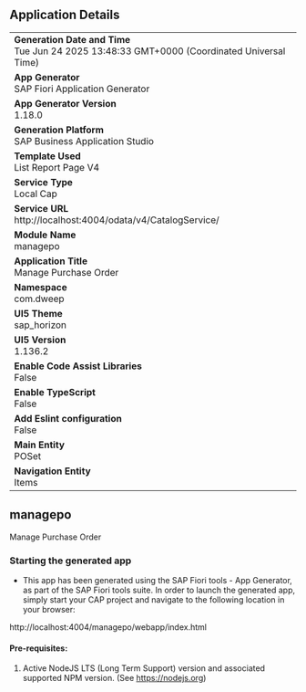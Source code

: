 ## Application Details
|               |
| ------------- |
|**Generation Date and Time**<br>Tue Jun 24 2025 13:48:33 GMT+0000 (Coordinated Universal Time)|
|**App Generator**<br>SAP Fiori Application Generator|
|**App Generator Version**<br>1.18.0|
|**Generation Platform**<br>SAP Business Application Studio|
|**Template Used**<br>List Report Page V4|
|**Service Type**<br>Local Cap|
|**Service URL**<br>http://localhost:4004/odata/v4/CatalogService/|
|**Module Name**<br>managepo|
|**Application Title**<br>Manage Purchase Order|
|**Namespace**<br>com.dweep|
|**UI5 Theme**<br>sap_horizon|
|**UI5 Version**<br>1.136.2|
|**Enable Code Assist Libraries**<br>False|
|**Enable TypeScript**<br>False|
|**Add Eslint configuration**<br>False|
|**Main Entity**<br>POSet|
|**Navigation Entity**<br>Items|

## managepo

Manage Purchase Order

### Starting the generated app

-   This app has been generated using the SAP Fiori tools - App Generator, as part of the SAP Fiori tools suite.  In order to launch the generated app, simply start your CAP project and navigate to the following location in your browser:

http://localhost:4004/managepo/webapp/index.html

#### Pre-requisites:

1. Active NodeJS LTS (Long Term Support) version and associated supported NPM version.  (See https://nodejs.org)


